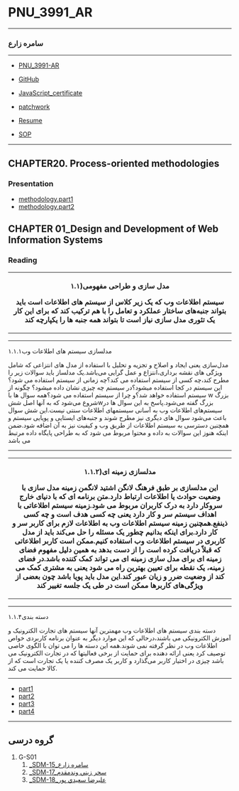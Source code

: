 # PNU_3991_AR
---------
### سامره زارع
 
---
- [PNU_3991-AR](https://github.com/samere-zare/PNU_3991_AR)
- [GitHub](https://github.com/samere-zare)

- [JavaScript_certificate](https://github.com/samere-zare/certificate/blob/main/JavaScript_certificate.jpg)
- [patchwork](https://github.com/samere-zare/certificate/blob/main/patchwork.png)

- [Resume](https://samere-zare.github.io/)

- [SOP](https://samere-zare.github.io/SOP/)

-------------------
## CHAPTER20. Process-oriented methodologies
 ### Presentation
- [methodology.part1](https://github.com/samere-zare/PNU_3991_AR/blob/main/SoftwareDevelopmentMethodologies/methodology..part1.mp4)
- [methodology.part2](https://github.com/samere-zare/PNU_3991_AR/blob/main/SoftwareDevelopmentMethodologies/methodology..part2.mp4)

## CHAPTER 01_Design and Development of Web Information Systems
 ### Reading

   <table style="width:"100%>
  <tr>
  <th>
 <p>۱.۱)مدل سازی و طراحی مفهومی</p>

سیستم اطلاعات وب که یک زیر کلاس از سیستم های اطلاعات است باید بتواند جنبه‌های ساختار عملکرد و تعامل را با هم ترکیب کند که برای این کار یک تئوری مدل سازی نیاز است تا بتواند همه جنبه ها را یکپارچه کند
 
 </th>
   </tr>
     </table>

----------------------------------------------
 
  <tr>
  <th>
 <p>۱.۱.۱مدلسازی سیستم های اطلاعات وب</p>
 
مدل‌سازی یعنی ایجاد و اصلاح و تجزیه و تحلیل با استفاده از مدل های انتزاعی که شامل ویژگی های نقشه برداری،انتزاع و عمل گرایی می‌باشد.یک مدلساز باید سوالات زیر را مطرح کند،چه کسی از سیستم استفاده می کند؟چه زمانی از سیستم استفاده می شود؟این سیستم در کجا استفاده میشود؟در سیستم چه چیزی نشان داده میشود؟ چگونه از سیستم استفاده خواهد شد؟و چرا از سیستم استفاده می شود؟همه سوال ها با w بزرگ شروع می‌شود که به آنها اصل ششwبزرگ گفته می‌شود.پاسخ به این سوال ها در سیستم‌های اطلاعات وب به آسانی سیستمهای اطلاعات سنتی نیست.این شش سوال باعث می‌شود سوال های دیگری نیز مطرح شوند و جنبه‌های ایستایی و پویایی سیستم و همچنین دسترسی به سیستم اطلاعات از طریق وب و کیفیت نیز به آن اضافه شود.ضمن اینکه هنوز این سوالات به داده و محتوا مربوط می شود که به طراحی پایگاه داده مرتبط می باشد
   
 
 </th>
    </tr>
      
----------------------------------------------

<table style="width:100%">
  <tr>
  <th>
 <p>۱.۱.۲)مدلسازی زمینه ای</p> 

 این مدلسازی بر طبق فرهنگ لانگن اشتید لانگمن زمینه مدل سازی با وضعیت حوادث یا اطلاعات ارتباط دارد.متن برنامه ای که با دنیای خارج سروکار دارد به درک کاربران مربوط می شود.زمینه سیستم اطلاعاتی با اهداف سیستم سر و کار دارد یعنی چه کسی هدف است و چه کسی ذینفع.همچنین زمینه سیستم اطلاعات وب به اطلاعات لازم برای کاربر سر و کار دارد.برای اینکه بدانیم چطور یک مسئله را حل می‌کند باید از مدل کاربری در سیستم اطلاعات وب استفاده کنیم.ممکن است کاربر اطلاعاتی که قبلاً دریافت کرده است را از دست بدهد به همین دلیل مفهوم فضای زمینه ای برای مدل سازی زمینه ای می تواند کمک کننده باشد.در فضای زمینه، یک نقطه برای تعیین بهترین راه می شود یعنی به مشتری کمک می کند از وضعیت ضرر و زیان عبور کند.این مدل باید پویا باشد چون بعضی از ویژگی‌های کاربرها ممکن است در طی یک جلسه تغییر کند
 </th>
   </tr>
     </table>

----------------------------------------------


  <tr>
  <th>
 <p>۱.۱.۴دسته بندی</p>
دسته بندی سیستم های اطلاعات وب مهمترین آنها سیستم های تجارت الکترونیک و آموزش الکترونیکی می باشند،درحالی که این موارد دیگر به عنوان برنامه کاربردی خواص اطلاعات وب در نظر گرفته نمی شوند.همه این دسته ها را می توان با الگوی خاصی توصیف کرد یعنی ارائه دهنده برای حمایت از برخی فعالیتها که در تجارت الکترونیک می باشد چیزی در اختیار کاربر می‌گذارد و کاربر یک مصرف کننده یا یک تجارت است که از کالا حمایت می کند.
   
 
 </th>
    </tr>

----------------------------------------------

 - [part1](https://github.com/samere-zare/PNU_3991_AR/blob/main/SoftwareDevelopmentMethodologies/part1.English.mp4)
 - [part2](https://github.com/samere-zare/PNU_3991_AR/blob/main/SoftwareDevelopmentMethodologies/part2.English.mp4)
 - [part3](https://github.com/samere-zare/PNU_3991_AR/blob/main/SoftwareDevelopmentMethodologies/part3.English.mp4)
 - [part4](https://github.com/samere-zare/PNU_3991_AR/blob/main/SoftwareDevelopmentMethodologies/part4.English.mp4)

-----------------
## گروه درسی

1. G-S01
    1. [_SDM-15_سامره زارع](https://github.com/AliRazavi-edu/PNU_3991/tree/master/_MSc/SoftwareDevelopmentMethodologies/1115282_01/15_%D8%B3%D8%A7%D9%85%D8%B1%D9%87%20%D8%B2%D8%A7%D8%B1%D8%B9)
    1. [_SDM-17_سحر زيني وندمقدم](https://github.com/AliRazavi-edu/PNU_3991/tree/master/_MSc/SoftwareDevelopmentMethodologies/1115282_01/17_%D8%B3%D8%AD%D8%B1%20%D8%B2%D9%8A%D9%86%D9%8A%20%D9%88%D9%86%D8%AF%D9%85%D9%82%D8%AF%D9%85)         
    1. [_SDM-18_عليرضا سعيدي پور](https://github.com/AliRazavi-edu/PNU_3991/tree/master/_MSc/SoftwareDevelopmentMethodologies/1115282_01/18_%D8%B9%D9%84%D9%8A%D8%B1%D8%B6%D8%A7%20%D8%B3%D8%B9%D9%8A%D8%AF%D9%8A%20%D9%BE%D9%88%D8%B1) 
       
